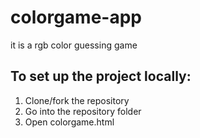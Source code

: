 # colorgame-app
it is a rgb color guessing game
## To set up the project locally:

1. Clone/fork the repository
2. Go into the repository folder
3. Open colorgame.html
